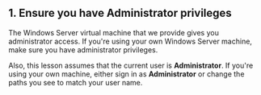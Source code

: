 ## 1. Ensure you have Administrator privileges

The Windows Server virtual machine that we provide gives you administrator access. If you're using your own Windows Server machine, make sure you have administrator privileges.

Also, this lesson assumes that the current user is **Administrator**. If you're using your own machine, either sign in as **Administrator** or change the paths you see to match your user name.
